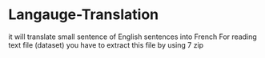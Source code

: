 # Langauge-Translation
it will translate small sentence of English sentences into  French
For reading text file (dataset) you have to extract this file by using 7 zip

